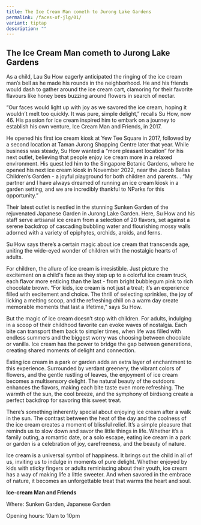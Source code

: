 ```yaml
---
title: The Ice Cream Man cometh to Jurong Lake Gardens
permalink: /faces-of-jlg/01/
variant: tiptap
description: ""
---
```

<h2><strong>The Ice Cream Man cometh to Jurong Lake Gardens</strong></h2>
<p></p>
<p></p>
<p>As a child, Lau Su How eagerly anticipated the ringing of the ice cream
man’s bell as he made his rounds in the neighborhood. He and his friends
would dash to gather around the ice cream cart, clamoring for their favorite
flavours like honey bees buzzing around flowers in search of nectar.</p>
<p>“Our faces would light up with joy as we savored the ice cream, hoping
it wouldn’t melt too quickly. It was pure, simple delight,” recalls Su
How, now 46. His passion for ice cream inspired him to embark on a journey
to establish his own venture, Ice Cream Man and Friends, in 2017.&nbsp;</p>
<p>He opened his first ice cream kiosk at Yew Tee Square in 2017, followed
by a second location at Taman Jurong Shopping Centre later that year. While
business was steady, Su How wanted a “more pleasant location” for his next
outlet, believing that people enjoy ice cream more in a relaxed environment.
His quest led him to the Singapore Botanic Gardens, where he opened his
next ice cream kiosk in November 2022, near the Jacob Ballas Children’s
Garden - a joyful playground for both children and parents. . “My partner
and I have always dreamed of running an ice cream kiosk in a garden setting,
and we are incredibly thankful to NParks for this opportunity.”&nbsp;</p>
<p>Their latest outlet is nestled in the stunning Sunken Garden of the rejuvenated
Japanese Garden in Jurong Lake Garden. Here, Su How and his staff serve&nbsp;artisanal
ice cream from a selection of 20 flavors, set against a serene backdrop
of cascading bubbling water and flourishing mossy walls adorned with a
variety of epiphytes, orchids, aroids, and ferns.&nbsp;</p>
<p>Su How says there’s a certain magic about ice cream that transcends age,
uniting the wide-eyed wonder of children with the nostalgic hearts of adults.</p>
<p>For children, the allure of ice cream is irresistible. Just picture the
excitement on a child's face as they step up to a colorful ice cream truck,
each flavor more enticing than the last - from bright bubblegum pink to
rich chocolate brown. “For kids, ice cream is not just a treat; it’s an
experience filled with excitement and choice. The thrill of selecting sprinkles,
the joy of licking a melting scoop, and the refreshing chill on a warm
day create memorable moments that last a lifetime,” says Su How.&nbsp;&nbsp;</p>
<p>But the magic of ice cream doesn’t stop with children.&nbsp;For adults,
indulging in a scoop of their childhood favorite can evoke waves of nostalgia.
Each bite can transport them back to simpler times, when life was filled
with endless summers and the biggest worry was choosing between chocolate
or vanilla. Ice cream has the power to bridge the gap between generations,
creating shared moments of delight and connection.</p>
<p>Eating ice cream in a park or garden adds an extra layer of enchantment
to this experience. Surrounded by verdant greenery, the vibrant colors
of flowers, and the gentle rustling of leaves, the enjoyment of ice cream
becomes a multisensory delight. The natural beauty of the outdoors enhances
the flavors, making each bite taste even more refreshing. The warmth of
the sun, the cool breeze, and the symphony of birdsong create a perfect
backdrop for savoring this sweet treat.</p>
<p>There’s something inherently special about enjoying ice cream after a
walk in the sun. The contrast between the heat of the day and the coolness
of the ice cream creates a moment of blissful relief. It’s a simple pleasure
that reminds us to slow down and savor the little things in life. Whether
it’s a family outing, a romantic date, or a solo escape, eating ice cream
in a park or garden is a celebration of joy, carefreeness, and the beauty
of nature.</p>
<p>Ice cream is a universal symbol of happiness. It brings out the child
in all of us, inviting us to indulge in moments of pure delight. Whether
enjoyed by kids with sticky fingers or adults reminiscing about their youth,
ice cream has a way of making life a little sweeter. And when savored in
the embrace of nature, it becomes an unforgettable treat that warms the
heart and soul.</p>
<p></p>
<p><strong>Ice-cream Man and Friends</strong>
</p>
<p>Where: Sunken Garden, Japanese Garden</p>
<p>Opening hours: 10am to 10pm</p>
<p>&nbsp;</p>